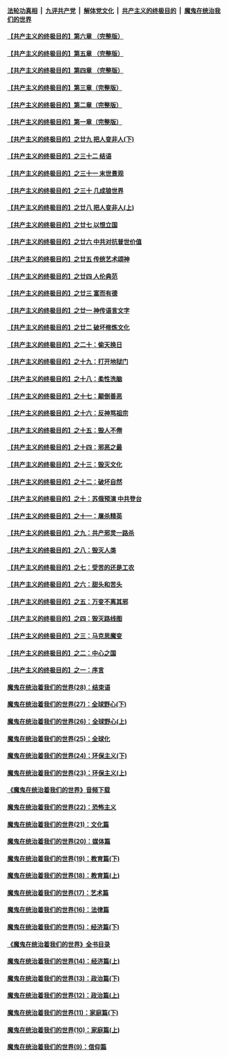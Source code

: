 

####  [法轮功真相](../../../../basic/blob/master/README.md?t=05300631) &nbsp;|&nbsp; [九评共产党](../../../../9ping.md/blob/master/README.md?t=05300631) &nbsp;|&nbsp; [解体党文化](../../../../jtdwh.md/blob/master/README.md?t=05300631)  &nbsp;|&nbsp; [共产主义的终极目的](../../../../gczydzjmd.md/blob/master/README.md?t=05300631) &nbsp;|&nbsp; [魔鬼在统治我们的世界](../../../../mgztzwmdsj.md/blob/master/README.md?t=05300631) 

#### [【共产主义的终极目的】第六章 （完整版）](../pages/nsc422/n11428913.md?t=05300631) 

#### [【共产主义的终极目的】第五章 （完整版）](../pages/nsc422/n11428912.md?t=05300631) 

#### [【共产主义的终极目的】第四章 （完整版）](../pages/nsc422/n11428907.md?t=05300631) 

#### [【共产主义的终极目的】第三章（完整版）](../pages/nsc422/n11428848.md?t=05300631) 

#### [【共产主义的终极目的】第二章（完整版）](../pages/nsc422/n11428831.md?t=05300631) 

#### [【共产主义的终极目的】第一章（完整版）](../pages/nsc422/n11417651.md?t=05300631) 

#### [【共产主义的终极目的】之廿九 把人变非人(下)](../pages/nsc422/n11344140.md?t=05300631) 

#### [【共产主义的终极目的】之三十二 结语](../pages/nsc422/n11360535.md?t=05300631) 

#### [【共产主义的终极目的】之三十一 末世景观](../pages/nsc422/n11351129.md?t=05300631) 

#### [【共产主义的终极目的】之三十 几成狼世界](../pages/nsc422/n11348280.md?t=05300631) 

#### [【共产主义的终极目的】之廿八 把人变非人(上)](../pages/nsc422/n11340492.md?t=05300631) 

#### [【共产主义的终极目的】之廿七 以恨立国](../pages/nsc422/n11336944.md?t=05300631) 

#### [【共产主义的终极目的】之廿六 中共对抗普世价值](../pages/nsc422/n11324785.md?t=05300631) 

#### [【共产主义的终极目的】之廿五 传统艺术颂神](../pages/nsc422/n11296396.md?t=05300631) 

#### [【共产主义的终极目的】之廿四 人伦典范](../pages/nsc422/n11296397.md?t=05300631) 

#### [【共产主义的终极目的】之廿三 富而有德](../pages/nsc422/n11283598.md?t=05300631) 

#### [【共产主义的终极目的】之廿一 神传语言文字](../pages/nsc422/n11263265.md?t=05300631) 

#### [【共产主义的终极目的】之廿二 破坏修炼文化](../pages/nsc422/n11245728.md?t=05300631) 

#### [【共产主义的终极目的】之二十：偷天换日](../pages/nsc422/n11238846.md?t=05300631) 

#### [【共产主义的终极目的】之十九：打开地狱门](../pages/nsc422/n11206376.md?t=05300631) 

#### [【共产主义的终极目的】之十八：柔性洗脑](../pages/nsc422/n11199994.md?t=05300631) 

#### [【共产主义的终极目的】之十七：颠倒善恶](../pages/nsc422/n11179782.md?t=05300631) 

#### [【共产主义的终极目的】之十六：反神骂祖宗](../pages/nsc422/n11166798.md?t=05300631) 

#### [【共产主义的终极目的】之十五：毁人不倦](../pages/nsc422/n11166792.md?t=05300631) 

#### [【共产主义的终极目的】之十四：邪恶之最](../pages/nsc422/n11150249.md?t=05300631) 

#### [【共产主义的终极目的】之十三：毁灭文化](../pages/nsc422/n11135227.md?t=05300631) 

#### [【共产主义的终极目的】之十二：破坏自然](../pages/nsc422/n11135214.md?t=05300631) 

#### [【共产主义的终极目的】之十：苏俄预演 中共登台](../pages/nsc422/n11118424.md?t=05300631) 

#### [【共产主义的终极目的】之十一：屠杀精英](../pages/nsc422/n11118442.md?t=05300631) 

#### [【共产主义的终极目的】之九：共产邪灵一路杀](../pages/nsc422/n11114139.md?t=05300631) 

#### [【共产主义的终极目的】之八：毁灭人类](../pages/nsc422/n11108503.md?t=05300631) 

#### [【共产主义的终极目的】之七：受苦的还是工农](../pages/nsc422/n11101809.md?t=05300631) 

#### [【共产主义的终极目的】之六：甜头和苦头](../pages/nsc422/n11096971.md?t=05300631) 

#### [【共产主义的终极目的】之五：万变不离其邪](../pages/nsc422/n11091285.md?t=05300631) 

#### [【共产主义的终极目的】之四：毁灭路线图](../pages/nsc422/n11086284.md?t=05300631) 

#### [【共产主义的终极目的】之三：马克思魔变](../pages/nsc422/n11061941.md?t=05300631) 

#### [【共产主义的终极目的】之二：中心之国](../pages/nsc422/n11047728.md?t=05300631) 

#### [【共产主义的终极目的】之一：序言](../pages/nsc422/n11086077.md?t=05300631) 

#### [魔鬼在统治着我们的世界(28)：结束语](../pages/nsc422/n10936246.md?t=05300631) 

#### [魔鬼在统治着我们的世界(27)：全球野心(下)](../pages/nsc422/n10928319.md?t=05300631) 

#### [魔鬼在统治着我们的世界(26)：全球野心(上)](../pages/nsc422/n10900318.md?t=05300631) 

#### [魔鬼在统治着我们的世界(25)：全球化](../pages/nsc422/n10788205.md?t=05300631) 

#### [魔鬼在统治着我们的世界(24)：环保主义(下)](../pages/nsc422/n10695307.md?t=05300631) 

#### [魔鬼在统治着我们的世界(23)：环保主义(上)](../pages/nsc422/n10688613.md?t=05300631) 

#### [《魔鬼在统治着我们的世界》音频下载](../pages/nsc422/n10635553.md?t=05300631) 

#### [魔鬼在统治着我们的世界(22)：恐怖主义](../pages/nsc422/n10614727.md?t=05300631) 

#### [魔鬼在统治着我们的世界(21)：文化篇](../pages/nsc422/n10597706.md?t=05300631) 

#### [魔鬼在统治着我们的世界(20)：媒体篇](../pages/nsc422/n10586579.md?t=05300631) 

#### [魔鬼在统治着我们的世界(19)：教育篇(下)](../pages/nsc422/n10564808.md?t=05300631) 

#### [魔鬼在统治着我们的世界(18)：教育篇(上)](../pages/nsc422/n10526970.md?t=05300631) 

#### [魔鬼在统治着我们的世界(17)：艺术篇](../pages/nsc422/n10499093.md?t=05300631) 

#### [魔鬼在统治着我们的世界(16)：法律篇](../pages/nsc422/n10485969.md?t=05300631) 

#### [魔鬼在统治着我们的世界(15)：经济篇(下)](../pages/nsc422/n10469975.md?t=05300631) 

#### [《魔鬼在统治着我们的世界》全书目录](../pages/nsc422/n10464261.md?t=05300631) 

#### [魔鬼在统治着我们的世界(14)：经济篇(上)](../pages/nsc422/n10457370.md?t=05300631) 

#### [魔鬼在统治着我们的世界(13)：政治篇(下)](../pages/nsc422/n10448270.md?t=05300631) 

#### [魔鬼在统治着我们的世界(12)：政治篇(上)](../pages/nsc422/n10444576.md?t=05300631) 

#### [魔鬼在统治着我们的世界(11)：家庭篇(下)](../pages/nsc422/n10440961.md?t=05300631) 

#### [魔鬼在统治着我们的世界(10)：家庭篇(上)](../pages/nsc422/n10435448.md?t=05300631) 

#### [魔鬼在统治着我们的世界(9)：信仰篇](../pages/nsc422/n10432159.md?t=05300631) 

